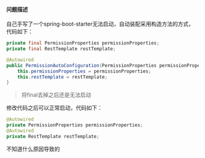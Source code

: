 #### 问题描述
自己手写了一个spring-boot-starter无法启动，自动装配采用构造方法的方式，代码如下：
```Java
private final PermissionProperties permissionProperties;
private final RestTemplate restTemplate;

@Autowired
public PermissionAutoConfiguration(PermissionProperties permissionProperties, RestTemplate restTemplate) {
    this.permissionProperties = permissionProperties;
    this.restTemplate = restTemplate;
}
```
> 将final去掉之后还是无法启动

修改代码之后可以正常启动，代码如下：
```java
@Autowired
private PermissionProperties permissionProperties;
@Autowired
private RestTemplate restTemplate;
```
不知道什么原因导致的
